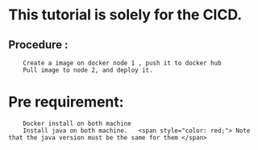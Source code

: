 # This tutorial is solely for the CICD.
## Procedure :

        Create a image on docker node 1 , push it to docker hub 
        Pull image to node 2, and deploy it.          
# Pre requirement:

        Docker install on both machine 
        Install java on both machine.   <span style="color: red;"> Note that the java version must be the same for them </span>
    

        